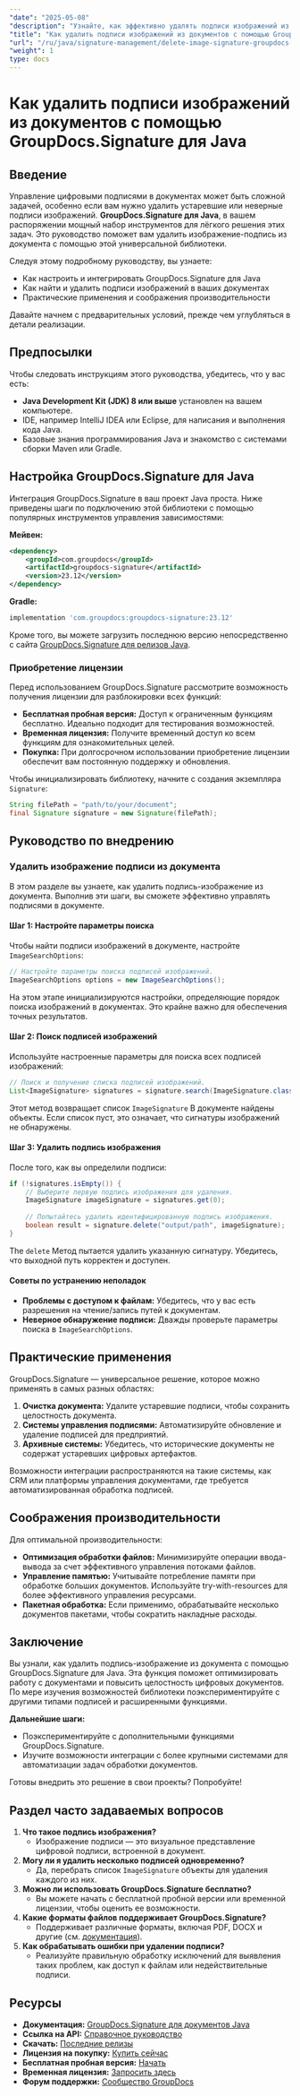 ```yaml
---
"date": "2025-05-08"
"description": "Узнайте, как эффективно удалять подписи изображений из документов с помощью GroupDocs.Signature для Java, следуя этому пошаговому руководству."
"title": "Как удалить подписи изображений из документов с помощью GroupDocs.Signature для Java"
"url": "/ru/java/signature-management/delete-image-signature-groupdocs-java/"
"weight": 1
type: docs
---
```

# Как удалить подписи изображений из документов с помощью GroupDocs.Signature для Java

## Введение

Управление цифровыми подписями в документах может быть сложной задачей, особенно если вам нужно удалить устаревшие или неверные подписи изображений. **GroupDocs.Signature для Java**, в вашем распоряжении мощный набор инструментов для лёгкого решения этих задач. Это руководство поможет вам удалить изображение-подпись из документа с помощью этой универсальной библиотеки.

Следуя этому подробному руководству, вы узнаете:
- Как настроить и интегрировать GroupDocs.Signature для Java
- Как найти и удалить подписи изображений в ваших документах
- Практические применения и соображения производительности

Давайте начнем с предварительных условий, прежде чем углубляться в детали реализации.

## Предпосылки

Чтобы следовать инструкциям этого руководства, убедитесь, что у вас есть:
- **Java Development Kit (JDK) 8 или выше** установлен на вашем компьютере.
- IDE, например IntelliJ IDEA или Eclipse, для написания и выполнения кода Java.
- Базовые знания программирования Java и знакомство с системами сборки Maven или Gradle.

## Настройка GroupDocs.Signature для Java

Интеграция GroupDocs.Signature в ваш проект Java проста. Ниже приведены шаги по подключению этой библиотеки с помощью популярных инструментов управления зависимостями:

**Мейвен:**
```xml
<dependency>
    <groupId>com.groupdocs</groupId>
    <artifactId>groupdocs-signature</artifactId>
    <version>23.12</version>
</dependency>
```

**Gradle:**
```gradle
implementation 'com.groupdocs:groupdocs-signature:23.12'
```

Кроме того, вы можете загрузить последнюю версию непосредственно с сайта [GroupDocs.Signature для релизов Java](https://releases.groupdocs.com/signature/java/).

### Приобретение лицензии

Перед использованием GroupDocs.Signature рассмотрите возможность получения лицензии для разблокировки всех функций:
- **Бесплатная пробная версия:** Доступ к ограниченным функциям бесплатно. Идеально подходит для тестирования возможностей.
- **Временная лицензия:** Получите временный доступ ко всем функциям для ознакомительных целей.
- **Покупка:** При долгосрочном использовании приобретение лицензии обеспечит вам постоянную поддержку и обновления.

Чтобы инициализировать библиотеку, начните с создания экземпляра `Signature`:
```java
String filePath = "path/to/your/document";
final Signature signature = new Signature(filePath);
```

## Руководство по внедрению

### Удалить изображение подписи из документа

В этом разделе вы узнаете, как удалить подпись-изображение из документа. Выполнив эти шаги, вы сможете эффективно управлять подписями в документе.

#### Шаг 1: Настройте параметры поиска

Чтобы найти подписи изображений в документе, настройте `ImageSearchOptions`:
```java
// Настройте параметры поиска подписей изображений.
ImageSearchOptions options = new ImageSearchOptions();
```
На этом этапе инициализируются настройки, определяющие порядок поиска изображений в документах. Это крайне важно для обеспечения точных результатов.

#### Шаг 2: Поиск подписей изображений

Используйте настроенные параметры для поиска всех подписей изображений:
```java
// Поиск и получение списка подписей изображений.
List<ImageSignature> signatures = signature.search(ImageSignature.class, options);
```
Этот метод возвращает список `ImageSignature` В документе найдены объекты. Если список пуст, это означает, что сигнатуры изображений не обнаружены.

#### Шаг 3: Удалить подпись изображения

После того, как вы определили подписи:
```java
if (!signatures.isEmpty()) {
    // Выберите первую подпись изображения для удаления.
    ImageSignature imageSignature = signatures.get(0);
    
    // Попытайтесь удалить идентифицированную подпись изображения.
    boolean result = signature.delete("output/path", imageSignature);
}
```
The `delete` Метод пытается удалить указанную сигнатуру. Убедитесь, что выходной путь корректен и доступен.

#### Советы по устранению неполадок
- **Проблемы с доступом к файлам:** Убедитесь, что у вас есть разрешения на чтение/запись путей к документам.
- **Неверное обнаружение подписи:** Дважды проверьте параметры поиска в `ImageSearchOptions`.

## Практические применения

GroupDocs.Signature — универсальное решение, которое можно применять в самых разных областях:
1. **Очистка документа:** Удалите устаревшие подписи, чтобы сохранить целостность документа.
2. **Системы управления подписями:** Автоматизируйте обновление и удаление подписей для предприятий.
3. **Архивные системы:** Убедитесь, что исторические документы не содержат устаревших цифровых артефактов.

Возможности интеграции распространяются на такие системы, как CRM или платформы управления документами, где требуется автоматизированная обработка подписей.

## Соображения производительности

Для оптимальной производительности:
- **Оптимизация обработки файлов:** Минимизируйте операции ввода-вывода за счет эффективного управления потоками файлов.
- **Управление памятью:** Учитывайте потребление памяти при обработке больших документов. Используйте try-with-resources для более эффективного управления ресурсами.
- **Пакетная обработка:** Если применимо, обрабатывайте несколько документов пакетами, чтобы сократить накладные расходы.

## Заключение

Вы узнали, как удалить подпись-изображение из документа с помощью GroupDocs.Signature для Java. Эта функция поможет оптимизировать работу с документами и повысить целостность цифровых документов. По мере изучения возможностей библиотеки поэкспериментируйте с другими типами подписей и расширенными функциями.

**Дальнейшие шаги:**
- Поэкспериментируйте с дополнительными функциями GroupDocs.Signature.
- Изучите возможности интеграции с более крупными системами для автоматизации задач обработки документов.

Готовы внедрить это решение в свои проекты? Попробуйте!

## Раздел часто задаваемых вопросов

1. **Что такое подпись изображения?**
   - Изображение подписи — это визуальное представление цифровой подписи, встроенной в документ.
2. **Могу ли я удалить несколько подписей одновременно?**
   - Да, перебрать список `ImageSignature` объекты для удаления каждого из них.
3. **Можно ли использовать GroupDocs.Signature бесплатно?**
   - Вы можете начать с бесплатной пробной версии или временной лицензии, чтобы оценить ее возможности.
4. **Какие форматы файлов поддерживает GroupDocs.Signature?**
   - Поддерживает различные форматы, включая PDF, DOCX и другие (см. [документация](https://docs.groupdocs.com/signature/java/)).
5. **Как обрабатывать ошибки при удалении подписи?**
   - Реализуйте правильную обработку исключений для выявления таких проблем, как доступ к файлам или недействительные подписи.

## Ресурсы
- **Документация:** [GroupDocs.Signature для документов Java](https://docs.groupdocs.com/signature/java/)
- **Ссылка на API:** [Справочное руководство](https://reference.groupdocs.com/signature/java/)
- **Скачать:** [Последние релизы](https://releases.groupdocs.com/signature/java/)
- **Лицензия на покупку:** [Купить сейчас](https://purchase.groupdocs.com/buy)
- **Бесплатная пробная версия:** [Начать](https://releases.groupdocs.com/signature/java/)
- **Временная лицензия:** [Запросить здесь](https://purchase.groupdocs.com/temporary-license/)
- **Форум поддержки:** [Сообщество GroupDocs](https://forum.groupdocs.com/c/signature/)